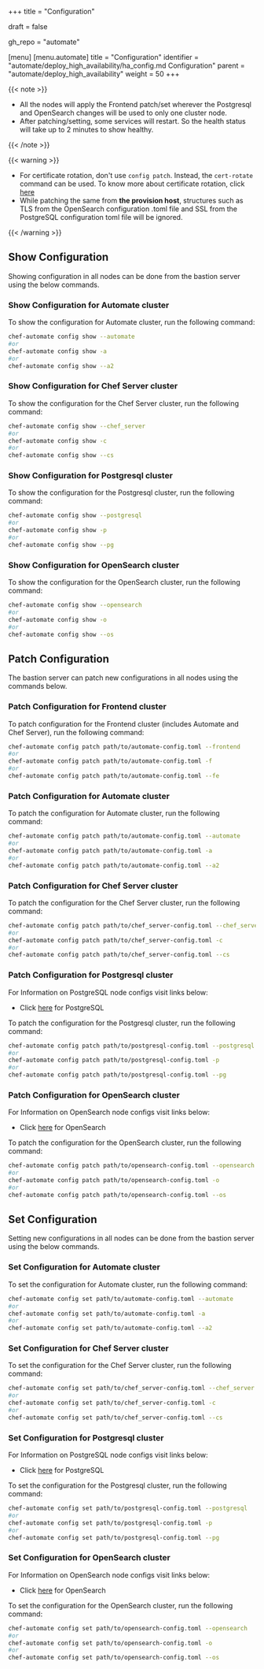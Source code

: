 +++
title = "Configuration"

draft = false

gh_repo = "automate"

[menu]
  [menu.automate]
    title = "Configuration"
    identifier = "automate/deploy_high_availability/ha_config.md Configuration"
    parent = "automate/deploy_high_availability"
    weight = 50
+++

{{< note >}}

- All the nodes will apply the Frontend patch/set wherever the Postgresql and OpenSearch changes will be used to only one cluster node.
- After patching/setting, some services will restart. So the health status will take up to 2 minutes to show healthy.

{{< /note >}}

{{< warning >}}

- For certificate rotation, don't use `config patch`. Instead, the `cert-rotate` command can be used. To know more about certificate rotation, click [here](/automate/ha_cert_rotation)
- While patching the same from **the provision host**, structures such as TLS from the OpenSearch configuration .toml file and SSL from the PostgreSQL configuration toml file will be ignored.

{{< /warning >}}

## Show Configuration

Showing configuration in all nodes can be done from the bastion server using the below commands.

### Show Configuration for Automate cluster

To show the configuration for Automate cluster, run the following command:

```bash
chef-automate config show --automate
#or
chef-automate config show -a
#or
chef-automate config show --a2
```

### Show Configuration for Chef Server cluster

To show the configuration for the Chef Server cluster, run the following command:

```bash
chef-automate config show --chef_server
#or
chef-automate config show -c
#or
chef-automate config show --cs
```

### Show Configuration for Postgresql cluster

To show the configuration for the Postgresql cluster, run the following command:

```bash
chef-automate config show --postgresql
#or
chef-automate config show -p
#or
chef-automate config show --pg
```

### Show Configuration for OpenSearch cluster

To show the configuration for the OpenSearch cluster, run the following command:

```bash
chef-automate config show --opensearch
#or
chef-automate config show -o
#or
chef-automate config show --os
```

## Patch Configuration

The bastion server can patch new configurations in all nodes using the commands below.

### Patch Configuration for Frontend cluster

To patch configuration for the Frontend cluster (includes Automate and Chef Server), run the following command:

```bash
chef-automate config patch path/to/automate-config.toml --frontend
#or
chef-automate config patch path/to/automate-config.toml -f
#or
chef-automate config patch path/to/automate-config.toml --fe
```

### Patch Configuration for Automate cluster

To patch the configuration for Automate cluster, run the following command:

```bash
chef-automate config patch path/to/automate-config.toml --automate
#or
chef-automate config patch path/to/automate-config.toml -a
#or
chef-automate config patch path/to/automate-config.toml --a2
```

### Patch Configuration for Chef Server cluster

To patch the configuration for the Chef Server cluster, run the following command:

```bash
chef-automate config patch path/to/chef_server-config.toml --chef_server
#or
chef-automate config patch path/to/chef_server-config.toml -c
#or
chef-automate config patch path/to/chef_server-config.toml --cs
```

### Patch Configuration for Postgresql cluster

For Information on PostgreSQL node configs visit links below:
- Click [here](/automate/config_postgresql) for PostgreSQL

To patch the configuration for the Postgresql cluster, run the following command:

```bash
chef-automate config patch path/to/postgresql-config.toml --postgresql
#or
chef-automate config patch path/to/postgresql-config.toml -p
#or
chef-automate config patch path/to/postgresql-config.toml --pg
```

### Patch Configuration for OpenSearch cluster

For Information on OpenSearch node configs visit links below:
- Click [here](/automate/config_opensearch) for OpenSearch

To patch the configuration for the OpenSearch cluster, run the following command:

```bash
chef-automate config patch path/to/opensearch-config.toml --opensearch
#or
chef-automate config patch path/to/opensearch-config.toml -o
#or
chef-automate config patch path/to/opensearch-config.toml --os
```

## Set Configuration

Setting new configurations in all nodes can be done from the bastion server using the below commands.

### Set Configuration for Automate cluster

To set the configuration for Automate cluster, run the following command:

```bash
chef-automate config set path/to/automate-config.toml --automate
#or
chef-automate config set path/to/automate-config.toml -a
#or
chef-automate config set path/to/automate-config.toml --a2
```

### Set Configuration for Chef Server cluster

To set the configuration for the Chef Server cluster, run the following command:

```bash
chef-automate config set path/to/chef_server-config.toml --chef_server
#or
chef-automate config set path/to/chef_server-config.toml -c
#or
chef-automate config set path/to/chef_server-config.toml --cs
```

### Set Configuration for Postgresql cluster

For Information on PostgreSQL node configs visit links below:
- Click [here](/automate/config_postgresql) for PostgreSQL

To set the configuration for the Postgresql cluster, run the following command:

```bash
chef-automate config set path/to/postgresql-config.toml --postgresql
#or
chef-automate config set path/to/postgresql-config.toml -p
#or
chef-automate config set path/to/postgresql-config.toml --pg
```

### Set Configuration for OpenSearch cluster

For Information on OpenSearch node configs visit links below:
- Click [here](/automate/config_opensearch) for OpenSearch

To set the configuration for the OpenSearch cluster, run the following command:

```bash
chef-automate config set path/to/opensearch-config.toml --opensearch
#or
chef-automate config set path/to/opensearch-config.toml -o
#or
chef-automate config set path/to/opensearch-config.toml --os
```
